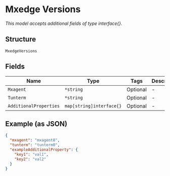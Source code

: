 
# Mxedge Versions

*This model accepts additional fields of type interface{}.*

## Structure

`MxedgeVersions`

## Fields

| Name | Type | Tags | Description |
|  --- | --- | --- | --- |
| `Mxagent` | `*string` | Optional | - |
| `Tunterm` | `*string` | Optional | - |
| `AdditionalProperties` | `map[string]interface{}` | Optional | - |

## Example (as JSON)

```json
{
  "mxagent": "mxagent8",
  "tunterm": "tunterm0",
  "exampleAdditionalProperty": {
    "key1": "val1",
    "key2": "val2"
  }
}
```

